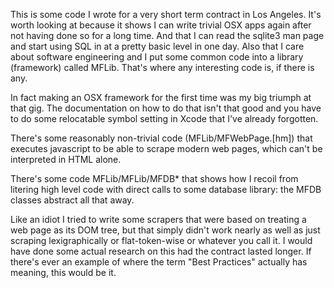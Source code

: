 This is some code I wrote for a very short term contract in Los Angeles. It's worth looking at because it shows I can write trivial OSX apps again after not having done so for a long time. And that I can read the sqlite3 man page and start using SQL in at a pretty basic level in one day. Also that I care about software engineering and I put some common code into a library (framework) called MFLib. That's where any interesting code is, if there is any.

In fact making an OSX framework for the first time was my big triumph at that gig. The documentation on how to do that isn't that good and you have to do some relocatable symbol setting in Xcode that I've already forgotten.

There's some reasonably non-trivial code (MFLib/MFWebPage.[hm]) that executes javascript to be able to scrape modern web pages, which can't be interpreted in HTML alone. 

There's some code MFLib/MFLib/MFDB* that shows how I recoil from litering high level code with direct calls to some database library: the MFDB classes abstract all that away.

Like an idiot I tried to write some scrapers that were based on treating a web page as its DOM tree, but that simply didn't work nearly as well as just scraping lexigraphically or flat-token-wise or whatever you call it. I would have done some actual research on this had the contract lasted longer. If there's ever an example of where the term "Best Practices" actually has meaning, this would be it.


